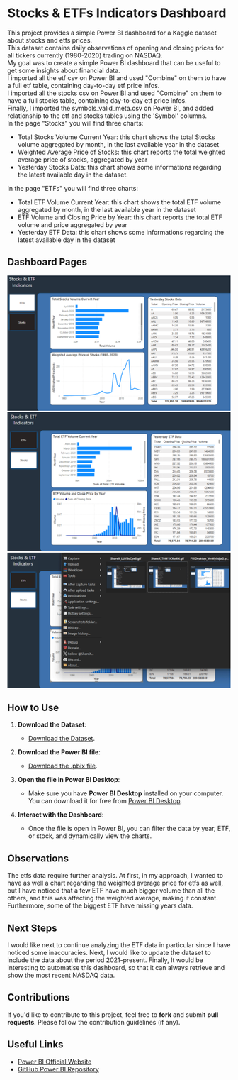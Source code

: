 # Stocks & ETFs Indicators Dashboard
This project provides a simple Power BI dashboard for a Kaggle dataset about stocks and etfs prices.  
This dataset contains daily observations of opening and closing prices for all tickers currently (1980-2020) trading on NASDAQ.  
My goal was to create a simple Power BI dashboard that can be useful to get some insights about financial data.  
I imported all the etf csv on Power BI and used "Combine" on them to have a full etf table, containing day-to-day etf price infos.  
I imported all the stocks csv on Power BI and used "Combine" on them to have a full stocks table, containing day-to-day etf price infos.  
Finally, I imported the symbols_valid_meta.csv on Power BI, and added relationship to the etf and stocks tables using the 'Symbol' columns.  
In the page "Stocks" you will find three charts:  
- Total Stocks Volume Current Year: this chart shows the total Stocks volume aggregated by month, in the last available year in the dataset
- Weighted Average Price of Stocks: this chart reports the total weighted average price of stocks, aggregated by year
- Yesterday Stocks Data: this chart shows some informations regarding the latest available day in the dataset.

In the page "ETFs" you will find three charts:  
- Total ETF Volume Current Year: this chart shows the total ETF volume aggregated by month, in the last available year in the dataset  
- ETF Volume and Closing Price by Year: this chart reports the total ETF volume and price aggregated by year  
- Yesterday ETF Data: this chart shows some informations regarding the latest available day in the dataset  


## Dashboard Pages
![Screenshot of the Dashboard](./stocks_page.png)  
![Screenshot of the Dashboard](./etf_page.png)
![Screenshot of the Dashboard](./Dashboard.gif)  

## How to Use

1. **Download the Dataset**:
   - [Download the Dataset](https://www.kaggle.com/datasets/jacksoncrow/stock-market-dataset/data).
   
2. **Download the Power BI file**:
   - [Download the .pbix file](https://drive.google.com/file/d/1ilVkD060Kr9gt42vuoBWL7jql9fN4uPi/view?usp=sharing).
   
3. **Open the file in Power BI Desktop**:
   - Make sure you have **Power BI Desktop** installed on your computer. You can download it for free from [Power BI Desktop](https://powerbi.microsoft.com/desktop/).
   
4. **Interact with the Dashboard**:
   - Once the file is open in Power BI, you can filter the data by year, ETF, or stock, and dynamically view the charts.

## Observations
The etfs data require further analysis. At first, in my approach, I wanted to have as well a chart regarding the weighted average price for etfs as well, but I have noticed that a few ETF have much bigger volume than all the others, and this was affecting the weighted average, making it constant.  
Furthermore, some of the biggest ETF have missing years data.

## Next Steps
I would like next to continue analyzing the ETF data in particular since I have noticed some inaccuracies.
Next, I would like to update the dataset to include the data about the period 2021-present.
Finally, It would be interesting to automatise this dashboard, so that it can always retrieve and show the most recent NASDAQ data.

## Contributions

If you'd like to contribute to this project, feel free to **fork** and submit **pull requests**. Please follow the contribution guidelines (if any).

## Useful Links
- [Power BI Official Website](https://powerbi.microsoft.com/)
- [GitHub Power BI Repository](https://github.com/Microsoft/PowerBI)
